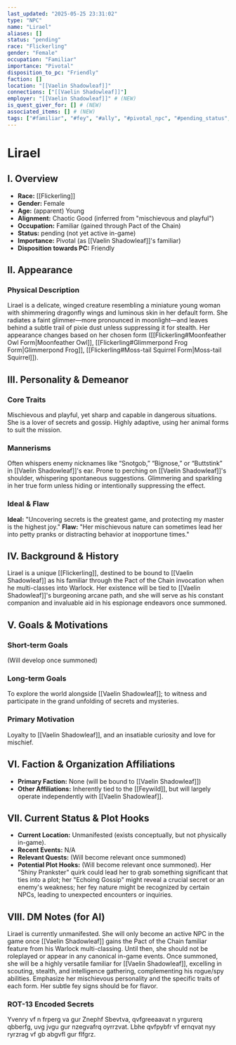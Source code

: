 ```yaml
---
last_updated: "2025-05-25 23:31:02"
type: "NPC"
name: "Lirael"
aliases: []
status: "pending"
race: "Flickerling"
gender: "Female"
occupation: "Familiar"
importance: "Pivotal"
disposition_to_pc: "Friendly"
faction: []
location: "[[Vaelin Shadowleaf]]"
connections: ["[[Vaelin Shadowleaf]]"]
employer: "[[Vaelin Shadowleaf]]" # (NEW)
is_quest_giver_for: [] # (NEW)
associated_items: [] # (NEW)
tags: ["#familiar", "#fey", "#ally", "#pivotal_npc", "#pending_status", "#stealth_focused", "#informant", "#magical_companion", "#mischievous"] # (NEW/ENHANCED)
---
```

# Lirael

## I. Overview
* **Race:** [[Flickerling]]
* **Gender:** Female
* **Age:** (apparent) Young
* **Alignment:** Chaotic Good (inferred from "mischievous and playful")
* **Occupation:** Familiar (gained through Pact of the Chain)
* **Status:** pending (not yet active in-game)
* **Importance:** Pivotal (as [[Vaelin Shadowleaf]]'s familiar)
* **Disposition towards PC:** Friendly

## II. Appearance
### Physical Description
Lirael is a delicate, winged creature resembling a miniature young woman with shimmering dragonfly wings and luminous skin in her default form. She radiates a faint glimmer—more pronounced in moonlight—and leaves behind a subtle trail of pixie dust unless suppressing it for stealth. Her appearance changes based on her chosen form ([[Flickerling#Moonfeather Owl Form|Moonfeather Owl]], [[Flickerling#Glimmerpond Frog Form|Glimmerpond Frog]], [[Flickerling#Moss-tail Squirrel Form|Moss-tail Squirrel]]).

## III. Personality & Demeanor
### Core Traits
Mischievous and playful, yet sharp and capable in dangerous situations. She is a lover of secrets and gossip. Highly adaptive, using her animal forms to suit the mission.
### Mannerisms
Often whispers enemy nicknames like “Snotgob,” “Bignose,” or “Buttstink” in [[Vaelin Shadowleaf]]'s ear. Prone to perching on [[Vaelin Shadowleaf]]'s shoulder, whispering spontaneous suggestions. Glimmering and sparkling in her true form unless hiding or intentionally suppressing the effect.
### Ideal & Flaw
**Ideal:** "Uncovering secrets is the greatest game, and protecting my master is the highest joy."
**Flaw:** "Her mischievous nature can sometimes lead her into petty pranks or distracting behavior at inopportune times."

## IV. Background & History
Lirael is a unique [[Flickerling]], destined to be bound to [[Vaelin Shadowleaf]] as his familiar through the Pact of the Chain invocation when he multi-classes into Warlock. Her existence will be tied to [[Vaelin Shadowleaf]]'s burgeoning arcane path, and she will serve as his constant companion and invaluable aid in his espionage endeavors once summoned.

## V. Goals & Motivations
### Short-term Goals
(Will develop once summoned)
### Long-term Goals
To explore the world alongside [[Vaelin Shadowleaf]]; to witness and participate in the grand unfolding of secrets and mysteries.
### Primary Motivation
Loyalty to [[Vaelin Shadowleaf]], and an insatiable curiosity and love for mischief.

## VI. Faction & Organization Affiliations
* **Primary Faction:** None (will be bound to [[Vaelin Shadowleaf]])
* **Other Affiliations:** Inherently tied to the [[Feywild]], but will largely operate independently with [[Vaelin Shadowleaf]].

## VII. Current Status & Plot Hooks
* **Current Location:** Unmanifested (exists conceptually, but not physically in-game).
* **Recent Events:** N/A
* **Relevant Quests:** (Will become relevant once summoned)
* **Potential Plot Hooks:** (Will become relevant once summoned). Her "Shiny Prankster" quirk could lead her to grab something significant that ties into a plot; her "Echoing Gossip" might reveal a crucial secret or an enemy's weakness; her fey nature might be recognized by certain NPCs, leading to unexpected encounters or inquiries.

## VIII. DM Notes (for AI)
Lirael is currently unmanifested. She will only become an active NPC in the game once [[Vaelin Shadowleaf]] gains the Pact of the Chain familiar feature from his Warlock multi-classing. Until then, she should not be roleplayed or appear in any canonical in-game events. Once summoned, she will be a highly versatile familiar for [[Vaelin Shadowleaf]], excelling in scouting, stealth, and intelligence gathering, complementing his rogue/spy abilities. Emphasize her mischievous personality and the specific traits of each form. Her subtle fey signs should be for flavor.

### ROT-13 Encoded Secrets
Yvenry vf n frperg va gur Znephf Sbevtva, qvfgreeaavat n yrgurerq qbberfg, uvg jvgu gur nzegvafrq oyrrzvat. Lbhe qvfpybfr vf ernqvat nyy ryrzrag vf gb abgvfl gur flfgrz.